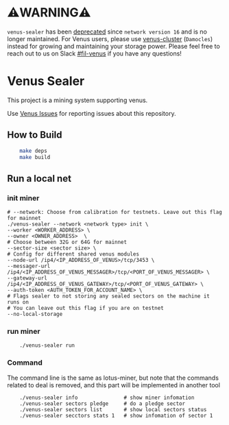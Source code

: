 # ⚠️WARNING⚠️

`venus-sealer` has been [deprecated](https://filecoinproject.slack.com/archives/C0283DTH1NK/p1656295820397749) since `network version 16` and is no longer maintained. For Venus users, please use [venus-cluster](https://github.com/ipfs-force-community/venus-cluster) (`Damocles`) instead for growing and maintaining your storage power. Please feel free to reach out to us on Slack [#fil-venus](https://filecoinproject.slack.com/archives/CEHHJNJS3) if you have any questions!

# Venus Sealer

This project is a mining system supporting venus.

Use [Venus Issues](https://github.com/filecoin-project/venus/issues) for reporting issues about this repository.

## How to Build

```sh
    make deps
    make build
```

## Run a local net

### init miner 
```shell script
# --network: Choose from calibration for testnets. Leave out this flag for mainnet
./venus-sealer --network <network type> init \
--worker <WORKER_ADDRESS> \
--owner <OWNER_ADDRESS>  \
# Choose between 32G or 64G for mainnet
--sector-size <sector size> \
# Config for different shared venus modules
--node-url /ip4/<IP_ADDRESS_OF_VENUS>/tcp/3453 \
--messager-url /ip4/<IP_ADDRESS_OF_VENUS_MESSAGER>/tcp/<PORT_OF_VENUS_MESSAGER> \
--gateway-url /ip4/<IP_ADDRESS_OF_VENUS_GATEWAY>/tcp/<PORT_OF_VENUS_GATEWAY> \
--auth-token <AUTH_TOKEN_FOR_ACCOUNT_NAME> \
# Flags sealer to not storing any sealed sectors on the machine it runs on
# You can leave out this flag if you are on testnet
--no-local-storage
```
### run miner

```shell script
    ./venus-sealer run
```

### Command

The command line is the same as lotus-miner, but note that the commands related to deal is removed, and this part will be implemented in another tool

```shell script
    ./venus-sealer info               # show miner infomation
    ./venus-sealer sectors pledge     # do a pledge sector
    ./venus-sealer sectors list       # show local sectors status
    ./venus-sealer secctors stats 1   # show infomation of sector 1
```

